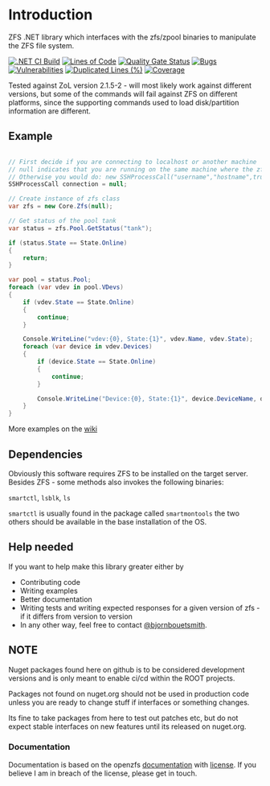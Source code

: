 # Introduction 
ZFS .NET library which interfaces with the zfs/zpool binaries to manipulate the ZFS file system.

[![.NET CI Build](https://github.com/bjornbouetsmith/ROOT.Zfs/actions/workflows/dotnet-ci-build.yml/badge.svg)](https://github.com/bjornbouetsmith/ROOT.Zfs/actions/workflows/dotnet-ci-build.yml)
[![Lines of Code](https://sonarcloud.io/api/project_badges/measure?project=bjornbouetsmith_ROOT.Zfs&metric=ncloc)](https://sonarcloud.io/summary/new_code?id=bjornbouetsmith_ROOT.Zfs)
[![Quality Gate Status](https://sonarcloud.io/api/project_badges/measure?project=bjornbouetsmith_ROOT.Zfs&metric=alert_status)](https://sonarcloud.io/summary/new_code?id=bjornbouetsmith_ROOT.Zfs)
[![Bugs](https://sonarcloud.io/api/project_badges/measure?project=bjornbouetsmith_ROOT.Zfs&metric=bugs)](https://sonarcloud.io/summary/new_code?id=bjornbouetsmith_ROOT.Zfs)
[![Vulnerabilities](https://sonarcloud.io/api/project_badges/measure?project=bjornbouetsmith_ROOT.Zfs&metric=vulnerabilities)](https://sonarcloud.io/summary/new_code?id=bjornbouetsmith_ROOT.Zfs)
[![Duplicated Lines (%)](https://sonarcloud.io/api/project_badges/measure?project=bjornbouetsmith_ROOT.Zfs&metric=duplicated_lines_density)](https://sonarcloud.io/summary/new_code?id=bjornbouetsmith_ROOT.Zfs)
[![Coverage](https://sonarcloud.io/api/project_badges/measure?project=bjornbouetsmith_ROOT.Zfs&metric=coverage)](https://sonarcloud.io/summary/new_code?id=bjornbouetsmith_ROOT.Zfs)

Tested against ZoL version 2.1.5-2 - will most likely work against different versions, but some of the commands will fail against ZFS on different platforms, since the supporting commands used to load disk/partition information are different.

## Example

~~~c#

// First decide if you are connecting to localhost or another machine
// null indicates that you are running on the same machine where the zfs pool is located
// Otherwise you would do: new SSHProcessCall("username","hostname",true);
SSHProcessCall connection = null;

// Create instance of zfs class
var zfs = new Core.Zfs(null);

// Get status of the pool tank
var status = zfs.Pool.GetStatus("tank");

if (status.State == State.Online)
{
    return;
}

var pool = status.Pool;
foreach (var vdev in pool.VDevs)
{
    if (vdev.State == State.Online)
    {
        continue;
    }

    Console.WriteLine("vdev:{0}, State:{1}", vdev.Name, vdev.State);
    foreach (var device in vdev.Devices)
    {
        if (device.State == State.Online)
        {
            continue;
        }

        Console.WriteLine("Device:{0}, State:{1}", device.DeviceName, device.State);
    }
}
~~~

More examples on the [wiki](https://github.com/bjornbouetsmith/ROOT.Zfs/wiki/Examples)

## Dependencies
Obviously this software requires ZFS to be installed on the target server.
Besides ZFS - some methods also invokes the following binaries:

`smartctl`, `lsblk`, `ls`

`smartctl` is usually found in the package called `smartmontools` the two others should be available in the base installation of the OS.



## Help needed
If you want to help make this library greater either by 
* Contributing code 
* Writing examples
* Better documentation
* Writing tests and writing expected responses for a given version of zfs - if it differs from version to version
* In any other way, feel free to contact [@bjornbouetsmith](https://github.com/bjornbouetsmith).

## NOTE

Nuget packages found here on github is to be considered development versions and is only meant to enable ci/cd within the ROOT projects.

Packages not found on nuget.org should not be used in production code unless you are ready to change stuff if interfaces or something changes.

Its fine to take packages from here to test out patches etc, but do not expect stable interfaces on new features until its released on nuget.org.

### Documentation
Documentation is based on the openzfs [documentation](https://openzfs.github.io/openzfs-docs) with [license](
https://creativecommons.org/licenses/by-sa/3.0/). If you believe I am in breach of the license, please get in touch.

